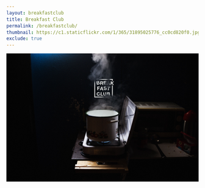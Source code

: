 ```yaml
---
layout: breakfastclub
title: Breakfast Club
permalink: /breakfastclub/
thumbnail: https://c1.staticflickr.com/1/365/31895025776_cc0cd820f0.jpg
exclude: true
---
```


<div class="small-12">
  <img src="/img/breakfastclub.jpg" class="cover" alt"breakfastclub"/>
</div>
